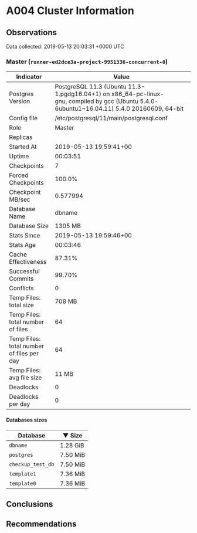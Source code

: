 # A004 Cluster Information #

## Observations ##
Data collected: 2019-05-13 20:03:31 +0000 UTC  



### Master (`runner-ed2dce3a-project-9951336-concurrent-0`) ###

| Indicator | Value |
|-----------|-------|
| Postgres Version | PostgreSQL&nbsp;11.3&nbsp;(Ubuntu&nbsp;11.3-1.pgdg16.04+1)&nbsp;on&nbsp;x86_64-pc-linux-gnu,&nbsp;compiled&nbsp;by&nbsp;gcc&nbsp;(Ubuntu&nbsp;5.4.0-6ubuntu1~16.04.11)&nbsp;5.4.0&nbsp;20160609,&nbsp;64-bit |
| Config file | /etc/postgresql/11/main/postgresql.conf |
| Role | Master |
| Replicas |  |
| Started At | 2019-05-13&nbsp;19:59:41+00 |
| Uptime | 00:03:51 |
| Checkpoints | 7 |
| Forced Checkpoints | 100.0% |
| Checkpoint MB/sec | 0.577994 |
| Database Name | dbname |
| Database Size | 1305&nbsp;MB |
| Stats Since | 2019-05-13&nbsp;19:59:46+00 |
| Stats Age | 00:03:46 |
| Cache Effectiveness | 87.31% |
| Successful Commits | 99.70% |
| Conflicts | 0 |
| Temp Files: total size | 708&nbsp;MB |
| Temp Files: total number of files | 64 |
| Temp Files: total number of files per day | 64 |
| Temp Files: avg file size | 11&nbsp;MB |
| Deadlocks | 0 |
| Deadlocks per day | 0 |

#### Databases sizes ####
| Database | &#9660;&nbsp;Size |
|---------|------|
| `dbname` | 1.28&nbsp;GiB |
| `postgres` | 7.50&nbsp;MiB |
| `checkup_test_db` | 7.50&nbsp;MiB |
| `template1` | 7.36&nbsp;MiB |
| `template0` | 7.36&nbsp;MiB |


## Conclusions ##


## Recommendations ##

